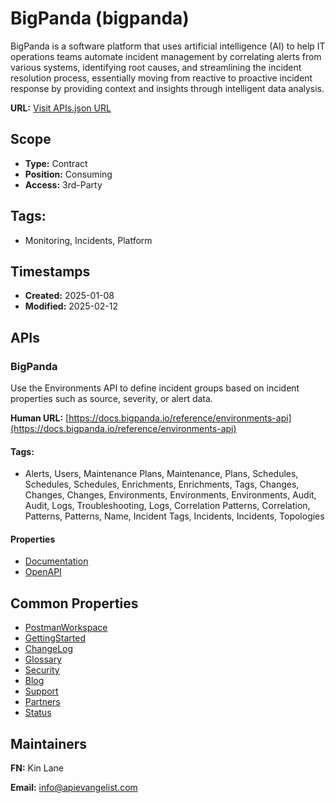 # BigPanda (bigpanda)
BigPanda is a software platform that uses artificial intelligence (AI) to help IT operations teams automate incident management by correlating alerts from various systems, identifying root causes, and streamlining the incident resolution process, essentially moving from reactive to proactive incident response by providing context and insights through intelligent data analysis.

**URL:** [Visit APIs.json URL](https://raw.githubusercontent.com/api-evangelist/bigpanda/refs/heads/main/apis.yml)

## Scope

- **Type:** Contract 
- **Position:** Consuming 
- **Access:** 3rd-Party 

## Tags:

 - Monitoring, Incidents, Platform

## Timestamps

- **Created:** 2025-01-08 
- **Modified:** 2025-02-12 

## APIs

### BigPanda
Use the Environments API to define incident groups based on incident properties such as source, severity, or alert data.

**Human URL:** [https://docs.bigpanda.io/reference/environments-api](https://docs.bigpanda.io/reference/environments-api)


#### Tags:

 - Alerts,  Users,  Maintenance Plans, Maintenance, Plans, Schedules, Schedules, Schedules,  Enrichments, Enrichments, Tags,  Changes, Changes, Changes,  Environments, Environments, Environments,  Audit, Audit, Logs, Troubleshooting, Logs,  Correlation Patterns, Correlation, Patterns, Patterns, Name, Incident Tags, Incidents, Incidents, Topologies

#### Properties

- [Documentation](https://docs.bigpanda.io/reference/environments-api)
- [OpenAPI](properties/bigpanda-openapi.yml)

## Common Properties

- [PostmanWorkspace](https://www.postman.com/bigpandaio/bigpanda-api-staging/overview)
- [GettingStarted](https://docs.bigpanda.io/docs/get-started)
- [ChangeLog](https://docs.bigpanda.io/docs/release-notes)
- [Glossary](https://docs.bigpanda.io/docs/glossary)
- [Security](https://docs.bigpanda.io/docs/security)
- [Blog](https://www.bigpanda.io/blog/)
- [Support](https://www.bigpanda.io/customer-support/)
- [Partners](https://www.bigpanda.io/partners/)
- [Status](https://status.bigpanda.io/)

## Maintainers

**FN:** Kin Lane

**Email:** info@apievangelist.com

